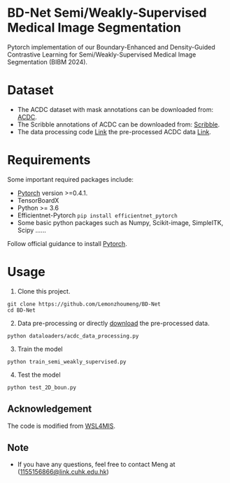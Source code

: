 # BD-Net Semi/Weakly-Supervised Medical Image Segmentation
Pytorch implementation of our Boundary-Enhanced and Density-Guided Contrastive Learning for Semi/Weakly-Supervised Medical Image Segmentation (BIBM 2024). <br/>


# Dataset
* The ACDC dataset with mask annotations can be downloaded from: [ACDC](https://www.creatis.insa-lyon.fr/Challenge/acdc/databases.html).
* The Scribble annotations of ACDC can be downloaded from: [Scribble](https://gvalvano.github.io/wss-multiscale-adversarial-attention-gates/data).
* The data processing code [Link](https://github.com/Luoxd1996/WSL4MIS/blob/main/code/dataloaders/acdc_data_processing.py)  the pre-processed ACDC data [Link](https://github.com/HiLab-git/WSL4MIS/tree/main/data/ACDC).

# Requirements
Some important required packages include:
* [Pytorch][torch_link] version >=0.4.1.
* TensorBoardX
* Python >= 3.6 
* Efficientnet-Pytorch `pip install efficientnet_pytorch`
* Some basic python packages such as Numpy, Scikit-image, SimpleITK, Scipy ......

Follow official guidance to install [Pytorch][torch_link].

[torch_link]:https://pytorch.org/

# Usage

1. Clone this project.
```
git clone https://github.com/Lemonzhoumeng/BD-Net
cd BD-Net
```
2. Data pre-processing or directly [download](https://github.com/HiLab-git/WSL4MIS/tree/main/data/ACDC) the pre-processed data.
```
python dataloaders/acdc_data_processing.py
```

3.  Train the model
```
python train_semi_weakly_supervised.py
```

4. Test the model
```
python test_2D_boun.py
```

## Acknowledgement
The code is modified from [WSL4MIS](https://github.com/HiLab-git/WSL4MIS). 



## Note
* If you have any questions, feel free to contact Meng at (1155156866@link.cuhk.edu.hk)
